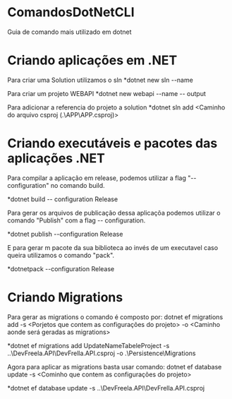 # ComandosDotNetCLI
Guia de comando mais utilizado em dotnet

# Criando aplicações em .NET
 
Para criar uma Solution utilizamos o sln
 *dotnet new sln --name <Nome da solution>

Para criar um projeto WEBAPI 
 *dotnet new webapi --name <Nome do projeto> -- output <Pasta onde serar criado>

Para adicionar a referencia do projeto a solution
 *dotnet sln add <Caminho do arquivo csproj (.\APP\APP.csproj)>


# Criando executáveis e pacotes das aplicações .NET

Para compilar a aplicação em release, podemos utilizar a flag "--configuration" no comando build.

 *dotnet build -- configuration Release

Para gerar os arquivos de publicação dessa aplicaçõa podemos utilizar o  comando "Publish" com a flag -- configuration.

 *dotnet publish --configuration Release

E para gerar m pacote da sua biblioteca ao invés de um executavel caso queira utilizamos o comando "pack".

 *dotnetpack --configuration Release


# Criando Migrations

Para gerar as migrations o comando é composto por: dotnet ef migrations add <nome que identifique a migration> -s <Porjetos que contem as configurações do projeto> -o <Caminho aonde será geradas as migrations>


 *dotnet ef migrations add UpdateNameTabeleProject -s ..\DevFreela.API\DevFrella.API.csproj -o .\Persistence\Migrations

Agora para aplicar as migrations basta usar comando: dotnet ef database update -s <Cominho que contem as configurações do projeto>


 *dotnet ef database update -s ..\DevFreela.API\DevFrella.API.csproj
